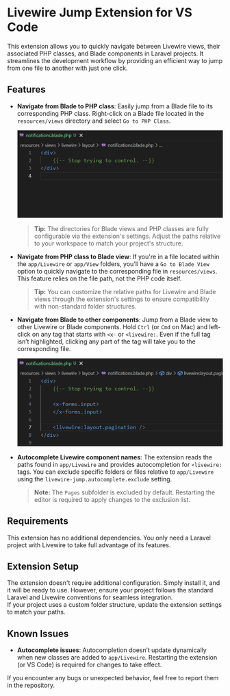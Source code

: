 # Livewire Jump Extension for VS Code

This extension allows you to quickly navigate between Livewire views, their associated PHP classes, and Blade components in Laravel projects. It streamlines the development workflow by providing an efficient way to jump from one file to another with just one click.

## Features

- **Navigate from Blade to PHP class**: Easily jump from a Blade file to its corresponding PHP class. Right-click on a Blade file located in the `resources/views` directory and select `Go to PHP Class`.

    ![Go to Livewire class](https://github.com/pizcadesaber/vscode-livewire-jump/raw/HEAD/docs/images/go-to-class.gif)

    > **Tip:** The directories for Blade views and PHP classes are fully configurable via the extension's settings. Adjust the paths relative to your workspace to match your project's structure.

- **Navigate from PHP class to Blade view**: If you're in a file located within the `app/Livewire` or `app/View` folders, you'll have a `Go to Blade View` option to quickly navigate to the corresponding file in `resources/views`. This feature relies on the file path, not the PHP code itself.

    > **Tip:** You can customize the relative paths for Livewire and Blade views through the extension's settings to ensure compatibility with non-standard folder structures.

- **Navigate from Blade to other components**: Jump from a Blade view to other Livewire or Blade components. Hold `Ctrl` (or `Cmd` on Mac) and left-click on any tag that starts with `<x-` or `<livewire:`. Even if the full tag isn’t highlighted, clicking any part of the tag will take you to the corresponding file.

    ![Go to component view](https://github.com/pizcadesaber/vscode-livewire-jump/raw/HEAD/docs/images/go-to-component.gif)

- **Autocomplete Livewire component names**: The extension reads the paths found in `app/Livewire` and provides autocompletion for `<livewire:` tags. You can exclude specific folders or files relative to `app/Livewire` using the `livewire-jump.autocomplete.exclude` setting.

    > **Note:** The `Pages` subfolder is excluded by default. Restarting the editor is required to apply changes to the exclusion list.

## Requirements

This extension has no additional dependencies. You only need a Laravel project with Livewire to take full advantage of its features.

## Extension Setup

The extension doesn't require additional configuration. Simply install it, and it will be ready to use. However, ensure your project follows the standard Laravel and Livewire conventions for seamless integration.  
If your project uses a custom folder structure, update the extension settings to match your paths.  

## Known Issues

- **Autocomplete issues**: Autocompletion doesn’t update dynamically when new classes are added to `app/Livewire`. Restarting the extension (or VS Code) is required for changes to take effect.

If you encounter any bugs or unexpected behavior, feel free to report them in the repository.

